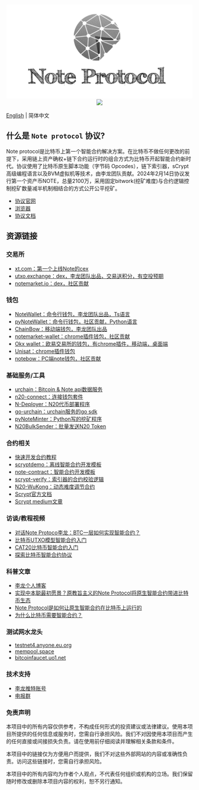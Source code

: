 <div align=center>
<img src="./note.png"/>
</div>
<div align=center>
<img src="https://cdn.rawgit.com/sindresorhus/awesome/d7305f38d29fed78fa85652e3a63e154dd8e8829/media/badge.svg"/>
</div>

[English](./README.md) | 简体中文

## 什么是 `Note protocol` 协议?
Note protocol是比特币上第一个智能合约解决方案。在比特币不做任何更改的前提下，采用链上资产确权+链下合约运行时的组合方式为比特币开起智能合约新时代。协议使用了比特币原生脚本功能（字节码 Opcodes），链下索引器，sCrypt高级编程语言以及BVM虚拟机等技术，由李龙团队贡献。2024年2月14日协议发行第一个资产币NOTE，总量2100万，采用固定bitwork(挖矿难度)与合约逻辑控制挖矿数量减半机制相结合的方式公开公平挖矿。

- [协议官网](https://noteprotocol.org/zh/)
- [浏览器](https://explorer.noteprotocol.org/)
- [协议文档](https://noteprotocol.org/zh/docs/protocol/)

## 资源链接

### 交易所
- [xt.com：第一个上线Note的cex](https://www.xt.com/zh-CN/trade/note_usdt)
- [utxo.exchange：dex，李龙团队出品，交易送积分，有空投预期](https://utxo.exchange/zh/n20)
- [notemarket.io：dex，社区贡献](https://alpha.notemarket.io/)

### 钱包
- [NoteWallet：命令行钱包，李龙团队出品，Ts语言](https://github.com/NoteProtocol/NoteWallet)
- [pyNoteWallet：命令行钱包，社区贡献，Python语言](https://github.com/NoteScan/pyNoteWallet)
- [ChainBow：移动端钱包，李龙团队出品](https://chainbow.io/)
- [notemarket-wallet：chrome插件钱包，社区贡献](https://github.com/notemarketio/notemarket-wallet)
- [Okx wallet：欧易交易所的钱包，有chrome插件，移动端，桌面端](https://www.okx.com/zh-hans/web3)
- [Unisat：chrome插件钱包](https://chromewebstore.google.com/detail/unisat-wallet/ppbibelpcjmhbdihakflkdcoccbgbkpo?utm_source=ext_app_menu)
- [notebow：PC端note钱包，社区贡献](https://notebow.org/)

### 基础服务/工具
- [urchain：Bitcoin & Note api数据服务](https://btc.urchain.com/)
- [n20-connect：连接钱包套件](https://github.com/NoteScan/pyNoteWallet)
- [N-Deployer：N20代币部署程序](https://github.com/NoteScan/N-Deployer)
- [go-urchain：urchain服务的go sdk](https://github.com/xianb/go-urchain)
- [pyNoteMinter：Python写的挖矿程序](https://github.com/NoteScan/pyNoteWallet)
- [N20BulkSender：批量发送N20 Token](https://github.com/notenationio/N20BulkSender)

### 合约相关
- [快速开发合约教程](https://noteprotocol.org/zh/docs/tutorial/quick-start)
- [scryptdemo：离线智能合约开发模板](https://github.com/NoteProtocol/scryptdemo)
- [note-contract：智能合约开发模板](https://github.com/NoteProtocol/note-contract)
- [scrypt-verify：索引器的合约校验逻辑 ](https://github.com/NoteProtocol/scrypt-verify)
- [N20-WuKong：动态难度调节合约](https://github.com/NoteScan/N20-WuKong)
- [Scrypt官方文档](https://docs.scrypt.io/)
- [Scrypt medium文章](https://scryptplatform.medium.com/)

### 访谈/教程视频
- [对话Note Protoco李龙：BTC一层如何实现智能合约？](https://www.youtube.com/watch?v=1TFwDenQv7Y)
- [比特币UTXO模型智能合约入门](https://www.youtube.com/watch?v=odK4tYwYlaY)
- [CAT20比特币智能合约入门](https://www.youtube.com/watch?v=D_TEgwvSw8g)
- [探索比特币智能合约协议](https://www.youtube.com/watch?v=h4IQhnMzuRM)

### 科普文章
- [李龙个人博客](https://lilong.net/)
- [实现中本聪最初愿景？原教旨主义的Note Protocol将原生智能合约带进比特币生态](https://medium.com/@NoteNation/%E5%AE%9E%E7%8E%B0%E4%B8%AD%E6%9C%AC%E8%81%AA%E6%9C%80%E5%88%9D%E6%84%BF%E6%99%AF-%E5%8E%9F%E6%95%99%E6%97%A8%E4%B8%BB%E4%B9%89%E7%9A%84note-protocol%E5%B0%86%E5%8E%9F%E7%94%9F%E6%99%BA%E8%83%BD%E5%90%88%E7%BA%A6%E5%B8%A6%E8%BF%9B%E6%AF%94%E7%89%B9%E5%B8%81%E7%94%9F%E6%80%81-06e63e8b6350)
- [Note Protocol是如何让原生智能合约在比特币上运行的](https://medium.com/@NoteNation/note-protocol%E6%98%AF%E5%A6%82%E4%BD%95%E8%AE%A9%E5%8E%9F%E7%94%9F%E6%99%BA%E8%83%BD%E5%90%88%E7%BA%A6%E5%9C%A8%E6%AF%94%E7%89%B9%E5%B8%81%E4%B8%8A%E8%BF%90%E8%A1%8C%E7%9A%84-3506a47f3aa9)
- [为什么比特币需要智能合约？](https://medium.com/@NoteNation/%E4%B8%BA%E4%BB%80%E4%B9%88%E6%AF%94%E7%89%B9%E5%B8%81%E9%9C%80%E8%A6%81%E6%99%BA%E8%83%BD%E5%90%88%E7%BA%A6-0f8d037db51e)

### 测试网水龙头
- [testnet4.anyone.eu.org](https://testnet4.anyone.eu.org/)
- [mempool.space](https://mempool.space/zh/testnet4/faucet)
- [bitcoinfaucet.uo1.net](https://bitcoinfaucet.uo1.net/send.php)

### 技术支持
- [李龙推特账号](https://x.com/lilong)
- [电报群](https://t.me/NoteProtocol_org)

### 免责声明
本项目中的所有内容仅供参考，不构成任何形式的投资建议或法律建议。使用本项目所提供的任何信息或服务时，您需自行承担风险。我们不对因使用本项目而产生的任何直接或间接损失负责。请在使用前仔细阅读并理解相关条款和条件。

本项目中的链接仅为方便用户而提供，我们不对这些外部网站的内容或准确性负责。访问这些链接时，您需自行承担风险。

本项目中的所有内容均为作者个人观点，不代表任何组织或机构的立场。我们保留随时修改或删除本项目内容的权利，恕不另行通知。